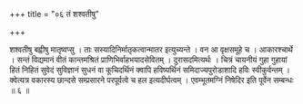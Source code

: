 +++
title = "०६ तं शश्वतीषु"

+++

शश्वतीषु बह्वीषु मातृष्वप्सु । ताः सस्यादिनिर्मातृकत्वान्मातर इत्युच्यन्ते । वन आ वृक्षसमूहे च । आकारश्चार्थे । सन्तं विद्यमानं वीतं कान्तमश्रितं प्राणिभिर्वाहभयादसेवितम् । दुरासदमित्यर्थः । चित्रं चायनीयं गुहा गुहायां हितं निहितं सुवेदं सुविज्ञानं सुधनं वा कूचिदर्थिनं क्वापि हविष्यर्थिनं समिदाज्यपुरोडाशादि हविः स्वीकुर्वन्तम् । क्वेत्यत्र वकारस्य छान्दसे सम्प्रसारने परपूर्वत्वे च हल इत्यदीर्घत्वम् । एवम्भूतमग्निं निषेदिर इति पूर्वेन सम्बन्धः ॥ ६ ॥